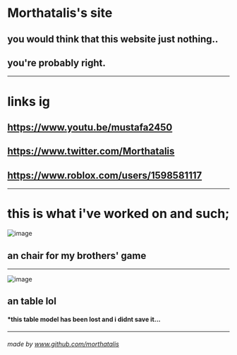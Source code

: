 # Morthatalis's site
## you would think that this website just nothing..
## you're probably right.
____
# links ig
## https://www.youtu.be/mustafa2450
## https://www.twitter.com/Morthatalis
## https://www.roblox.com/users/1598581117
____
# this is what i've worked on and such;
![image](https://user-images.githubusercontent.com/123812804/215269095-15ed93df-3454-4b1d-86fd-fb9b9c3fd03d.png)
## an chair for my brothers' game
___
![image](https://cdn.discordapp.com/attachments/1032674025958281259/1068246255098142830/image.png)
## an table lol
#### *this table model has been lost and i didnt save it...
____
###### made by www.github.com/morthatalis

